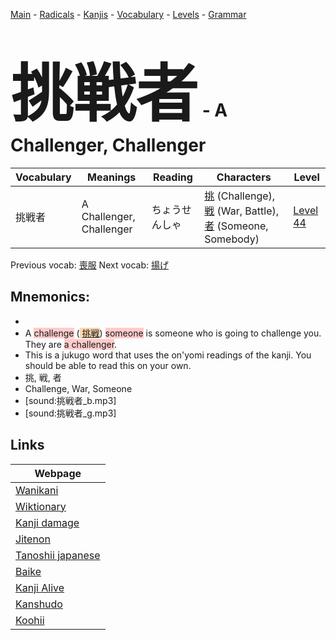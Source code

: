 <style> bigfont {font-size: 100px}</style>
[Main](../README.md) -
[Radicals](../radicals.md) -
[Kanjis](../kanjis.md) -
[Vocabulary](../vocabulary.md) -
[Levels](../levels.md) -
[Grammar](../grammar.md)
# <bigfont> 挑戦者</bigfont> - A Challenger, Challenger 

| Vocabulary | Meanings | Reading | Characters | Level |
| --- | --- | --- | --- | --- |
| 挑戦者 | A Challenger, Challenger | ちょうせんしゃ |  [挑](../kanjis/挑.md) (Challenge), [戦](../kanjis/戦.md) (War, Battle), [者](../kanjis/者.md) (Someone, Somebody) | [Level 44](../levels/wk_level44.md) |

Previous vocab: [喪服](喪服.md) Next vocab: [揚げ](揚げ.md) 

## Mnemonics:

* 
* A <span style="background-color:#ffcccb"> challenge</span> (<span style="background-color:#fed8b1"> [挑戦](https://jisho.org/search/挑戦)</span>) <span style="background-color:#ffcccb"> someone</span> is someone who is going to challenge you. They are <span style="background-color:#ffcccb"> a challenger</span>.
* This is a jukugo word that uses the on'yomi readings of the kanji. You should be able to read this on your own.
* 挑, 戦, 者
* Challenge, War, Someone
* [sound:挑戦者_b.mp3]
* [sound:挑戦者_g.mp3]


## Links 

| Webpage |
| --- |
| [Wanikani          ](https://www.wanikani.com/kanji/挑戦者) |
| [Wiktionary        ](https://en.wiktionary.org/wiki/挑戦者) |
| [Kanji damage      ](http://www.kanjidamage.com/kanji/search?utf8=✓&q=挑戦者) |
| [Jitenon           ](https://jitenon.com/kanji/挑戦者) |
| [Tanoshii japanese ](https://www.tanoshiijapanese.com/dictionary/kanji.cfm?k=挑戦者) |
| [Baike             ](https://baike.baidu.com/item/挑戦者) |
| [Kanji Alive       ](https://app.kanjialive.com/挑戦者) |
| [Kanshudo          ](https://www.kanshudo.com/searchmn?q=挑戦者) |
| [Koohii            ](https://kanji.koohii.com/study/kanji/挑戦者) |
